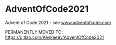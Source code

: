 # AdventOfCode2021
Advent of Code 2021 - see www.adventofcode.com

PERMANENTLY MOVED TO: https://gitlab.com/Kevkeeev/AdventOfCode2021
